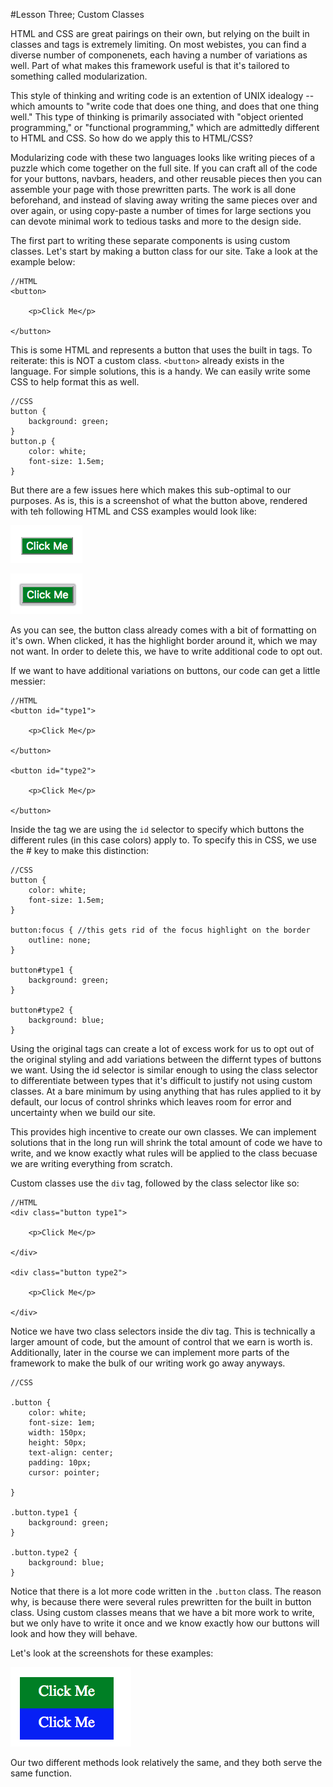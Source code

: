 #Lesson Three; Custom Classes

HTML and CSS are great pairings on their own, but relying on the built in classes and tags is extremely limiting. On most webistes, you can find a diverse number of componenets, each having a number of variations as well. Part of what makes this framework useful is that it's tailored to something called modularization.

This style of thinking and writing code is an extention of UNIX idealogy -- which amounts to "write code that does one thing, and does that one thing well." This type of thinking is primarily associated with "object oriented programming," or "functional programming," which are admittedly different to HTML and CSS. So how do we apply this to HTML/CSS?

Modularizing code with these two languages looks like writing pieces of a puzzle which come together on the full site. If you can craft all of the code for your buttons, navbars, headers, and other reusable pieces then you can assemble your page with those prewritten parts. The work is all done beforehand, and instead of slaving away writing the same pieces over and over again, or using copy-paste a number of times for large sections you can devote minimal work to tedious tasks and more to the design side.

The first part to writing these separate components is using custom classes. Let's start by making a button class for our site. Take a look at the example below:

```
//HTML
<button>

	<p>Click Me</p>

</button>
```

This is some HTML and represents a button that uses the built in tags. To reiterate: this is NOT a custom class. ```<button>``` already exists in the language. For simple solutions, this is a handy. We can easily write some CSS to help format this as well. 

```
//CSS
button {
	background: green;
}
button.p {
	color: white;
	font-size: 1.5em;
}
```

But there are a few issues here which makes this sub-optimal to our purposes. As is, this is a screenshot of what the button above, rendered with teh following HTML and CSS examples would look like:

![figure 3.1](images/fig3.1.png)

![figure 3.2](images/fig3.2.png)

As you can see, the button class already comes with a bit of formatting on it's own. When clicked, it has the highlight border around it, which we may not want. In order to delete this, we have to write additional code to opt out. 

If we want to have additional variations on buttons, our code can get a little messier:

```
//HTML
<button id="type1">

	<p>Click Me</p>

</button>

<button id="type2">

	<p>Click Me</p>

</button>

```
Inside the tag we are using the ```id``` selector to specify which buttons the different rules (in this case colors) apply to. To specify this in CSS, we use the # key to make this distinction:

```
//CSS
button {
	color: white;
	font-size: 1.5em;
}

button:focus { //this gets rid of the focus highlight on the border
	outline: none;
}

button#type1 {
	background: green;
}

button#type2 {
	background: blue;
}

```
Using the original tags can create a lot of excess work for us to opt out of the original styling and add variations between the differnt types of buttons we want. Using the id selector is similar enough to using the class selector to differentiate between types that it's difficult to justify not using custom classes. At a bare minimum by using anything that has rules applied to it by default, our locus of control shrinks which leaves room for error and uncertainty when we build our site. 

This provides high incentive to create our own classes. We can implement solutions that in the long run will shrink the total amount of code we have to write, and we know exactly what rules will be applied to the class becuase we are writing everything from scratch. 

Custom classes use the ```div``` tag, followed by the class selector like so:

```
//HTML
<div class="button type1">

	<p>Click Me</p>

</div>

<div class="button type2">
	
	<p>Click Me</p>

</div>

```
Notice we have two class selectors inside the div tag. This is technically a larger amount of code, but the amount of control that we earn is worth is. Additionally, later in the course we can implement more parts of the framework to make the bulk of our writing work go away anyways. 

```
//CSS

.button {
	color: white;
	font-size: 1em;
	width: 150px;
	height: 50px;
	text-align: center;
	padding: 10px;
	cursor: pointer;

}

.button.type1 {
	background: green;
}

.button.type2 {
	background: blue;
}

```
Notice that there is a lot more code written in the ```.button``` class. The reason why, is because there were several rules prewritten for the built in button class. Using custom classes means that we have a bit more work to write, but we only have to write it once and we know exactly how our buttons will look and how they will behave. 

Let's look at the screenshots for these examples:

![figure 3.3](images/fig3.3.png)

Our two different methods look relatively the same, and they both serve the same function. 

